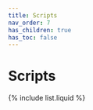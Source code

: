 ```yaml
---
title: Scripts
nav_order: 7
has_children: true
has_toc: false
---
```


# Scripts

{% include list.liquid %}
